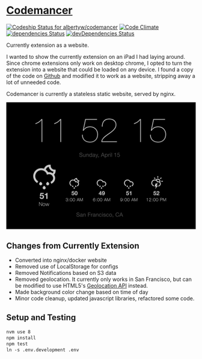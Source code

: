 [Codemancer](https://www.codemancer.com/)
=========================================

[ ![Codeship Status for albertyw/codemancer](https://app.codeship.com/projects/fe81e4d0-eb7f-0134-a306-7680d7eb496c/status?branch=master)](https://app.codeship.com/projects/208058)
[![Code Climate](https://codeclimate.com/github/albertyw/codemancer/badges/gpa.svg)](https://codeclimate.com/github/albertyw/codemancer)
[![dependencies Status](https://david-dm.org/albertyw/codemancer/status.svg)](https://david-dm.org/albertyw/codemancer)
[![devDependencies Status](https://david-dm.org/albertyw/codemancer/dev-status.svg)](https://david-dm.org/albertyw/codemancer?type=dev)

Currently extension as a website.

I wanted to show the currently extension on an iPad I had laying around.  Since
chrome extensions only work on desktop chrome, I opted to turn the extension into
a website that could be loaded on any device.  I found a copy of the code on
[Github](https://github.com/vinitkumar/currently) and modified it to work as a website,
stripping away a lot of unneeded code.

Codemancer is currently a stateless static website, served by nginx.

![Screenshot](/codemancer/img/screenshot.png?raw=true "Screenshot")

Changes from Currently Extension
--------------------------------

 - Converted into nginx/docker website
 - Removed use of LocalStorage for configs
 - Removed Notifications based on S3 data
 - Removed geolocation.  It currently only works in San Francisco, but can be modified to use HTML5's
   [Geolocation API](https://developer.mozilla.org/en-US/docs/Web/API/Geolocation/Using_geolocation) instead.
 - Made background color change based on time of day
 - Minor code cleanup, updated javascript libraries, refactored some code.

Setup and Testing
-----------------

```
nvm use 8
npm install
npm test
ln -s .env.development .env
```
